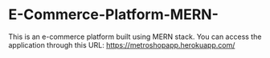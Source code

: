 # E-Commerce-Platform-MERN-
This is an e-commerce platform built using MERN stack.
You can access the application through this URL: https://metroshopapp.herokuapp.com/
